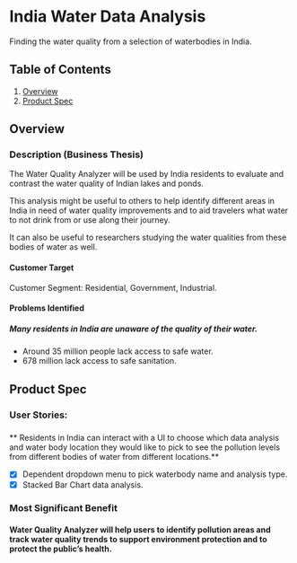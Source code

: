 # India Water Data Analysis

Finding the water quality from a selection of waterbodies in India.

## Table of Contents
1. [Overview](#overview)
1. [Product Spec](#product-spec)

## Overview
### Description (Business Thesis)
The Water Quality Analyzer will be used by India residents to evaluate and contrast the water quality of Indian lakes and ponds.

This analysis might be useful to others to help identify different areas in India in need of water quality improvements and to aid travelers what water to not drink from or use along their journey. 

It can also be useful to researchers studying the water qualities from these bodies of water as well.

#### Customer Target
Customer Segment: Residential, Government, Industrial.

#### Problems Identified
#####  Many residents in India are unaware of the quality of their water.
* Around 35 million people lack access to safe water.
* 678 million lack access to safe sanitation.

## Product Spec
### User Stories:
###
**  Residents in India can interact with a UI to choose which data analysis and water body location they would like to pick to see the pollution levels from different bodies of water from different locations.**
* [x] Dependent dropdown menu to pick waterbody name and analysis type.
* [x] Stacked Bar Chart data analysis.
### Most Significant Benefit
#### Water Quality Analyzer will help users to identify pollution areas and track water quality trends to support environment protection and to protect the public’s health.




